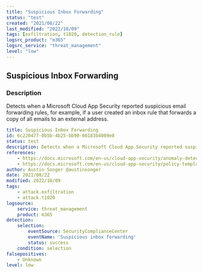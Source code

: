 ```yaml
---
title: "Suspicious Inbox Forwarding"
status: "test"
created: "2021/08/22"
last_modified: "2022/10/09"
tags: [exfiltration, t1020, detection_rule]
logsrc_product: "m365"
logsrc_service: "threat_management"
level: "low"
---
```


## Suspicious Inbox Forwarding

### Description

Detects when a Microsoft Cloud App Security reported suspicious email forwarding rules, for example, if a user created an inbox rule that forwards a copy of all emails to an external address.

```yml
title: Suspicious Inbox Forwarding
id: 6c220477-0b5b-4b25-bb90-66183b4089e8
status: test
description: Detects when a Microsoft Cloud App Security reported suspicious email forwarding rules, for example, if a user created an inbox rule that forwards a copy of all emails to an external address.
references:
    - https://docs.microsoft.com/en-us/cloud-app-security/anomaly-detection-policy
    - https://docs.microsoft.com/en-us/cloud-app-security/policy-template-reference
author: Austin Songer @austinsonger
date: 2021/08/22
modified: 2022/10/09
tags:
    - attack.exfiltration
    - attack.t1020
logsource:
    service: threat_management
    product: m365
detection:
    selection:
        eventSource: SecurityComplianceCenter
        eventName: 'Suspicious inbox forwarding'
        status: success
    condition: selection
falsepositives:
    - Unknown
level: low

```
